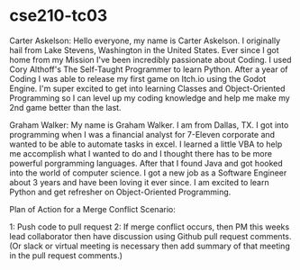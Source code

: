 # cse210-tc03

Carter Askelson: Hello everyone, my name is Carter Askelson.  I originally hail from Lake Stevens, Washington in the United States.  Ever since I got home from my Mission I've been incredibly passionate about Coding.  I used Cory Althoff's The Self-Taught Programmer to learn Python.  After a year of Coding I was able to release my first game on Itch.io using the Godot Engine.  I'm super excited to get into learning Classes and Object-Oriented Programming so I can level up my coding knowledge and help me make my 2nd game better than the last.

Graham Walker: My name is Graham Walker. I am from Dallas, TX. I got into programming when I was a financial analyst for 7-Eleven corporate and wanted to be able to automate tasks in excel. I learned a little VBA to help me accomplish what I wanted to do and I thought there has to be more powerful porgramming languages. After that I found Java and got hooked into the world of computer science. I got a new job as a Software Engineer about 3 years and have been loving it ever since. I am excited to learn Python and get refresher on Object-Oriented Programming.

Plan of Action for a Merge Conflict Scenario:

1: Push code to pull request
2: If merge conflict occurs, then PM this weeks lead collaborator then have discussion using Github pull request comments. (Or slack or virtual meeting is necessary then add summary of that meeting in the pull request comments.)
